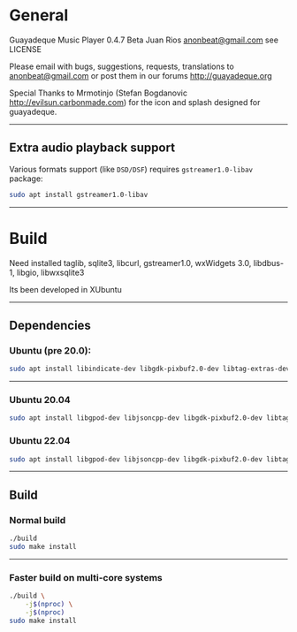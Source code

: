 # General

Guayadeque Music Player 0.4.7 Beta
Juan Rios anonbeat@gmail.com
see LICENSE

Please email with bugs, suggestions, requests, translations to anonbeat@gmail.com
or post them in our forums http://guayadeque.org

Special Thanks to Mrmotinjo (Stefan Bogdanovic http://evilsun.carbonmade.com)
for the icon and splash designed for guayadeque.

---

## Extra audio playback support

Various formats support (like `DSD/DSF`) requires ``gstreamer1.0-libav`` package:

```bash
sudo apt install gstreamer1.0-libav
```

---

# Build

Need installed taglib, sqlite3, libcurl, gstreamer1.0, wxWidgets 3.0, libdbus-1, libgio, libwxsqlite3

Its been developed in XUbuntu

---

## Dependencies

### Ubuntu (pre 20.0):

```bash
sudo apt install libindicate-dev libgdk-pixbuf2.0-dev libtag-extras-dev libgstreamer-plugins-base1.0-dev libgstreamer1.0-dev libwxsqlite3-3.0-dev libwxbase3.0-dev
```

---

### Ubuntu 20.04

```bash
sudo apt install libgpod-dev libjsoncpp-dev libgdk-pixbuf2.0-dev libtag-extras-dev libgstreamer-plugins-base1.0-dev libgstreamer1.0-dev libwxsqlite3-3.0-dev libwxbase3.0-dev libtag1-dev libcurl4-gnutls-dev
```

### Ubuntu 22.04

```bash
sudo apt install libgpod-dev libjsoncpp-dev libgdk-pixbuf2.0-dev libtag-extras-dev libgstreamer-plugins-base1.0-dev libgstreamer1.0-dev libwxsqlite3-3.0-dev libwxbase3.0-dev libtag1-dev libcurl4-gnutls-dev libdbus-1-dev gettext
```

---

## Build

### Normal build

```bash
./build
sudo make install
```

---

### Faster build on multi-core systems

```bash
./build \
	-j$(nproc) \
	-j$(nproc)
sudo make install
```

